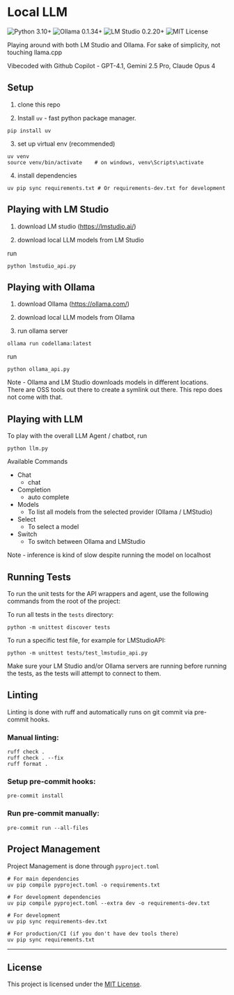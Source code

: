 # Local LLM

<p align="left">
  <img src="https://img.shields.io/badge/Python-3.10%2B-blue?logo=python" alt="Python 3.10+">
  <img src="https://img.shields.io/badge/Ollama-0.1.34%2B-green?logo=data:image/svg+xml;base64,PHN2ZyBmaWxsPSIjMDAwMDAwIiBoZWlnaHQ9IjE2IiB2aWV3Qm94PSIwIDAgMjQgMjQiIHdpZHRoPSIxNiIgeG1zbnM9Imh0dHA6Ly93d3cudzMub3JnLzIwMDAvc3ZnIj48Y2lyY2xlIGN4PSIxMiIgY3k9IjEyIiByPSIxMiIgZmlsbD0iIzAwZDY2ZiIvPjwvc3ZnPg==" alt="Ollama 0.1.34+">
  <img src="https://img.shields.io/badge/LM%20Studio-0.2.20%2B-purple" alt="LM Studio 0.2.20+">
  <img src="https://img.shields.io/badge/License-MIT-yellow.svg" alt="MIT License">
</p>


Playing around with both LM Studio and Ollama.
For sake of simplicity, not touching llama.cpp

Vibecoded with Github Copilot - GPT-4.1, Gemini 2.5 Pro, Claude Opus 4

## Setup

1. clone this repo

2. Install `uv` - fast python package manager.
```
pip install uv
```

3. set up virtual env (recommended)

```
uv venv
source venv/bin/activate    # on windows, venv\Scripts\activate
```

4. install dependencies

```
uv pip sync requirements.txt # Or requirements-dev.txt for development
```

## Playing with LM Studio

1. download LM studio (https://lmstudio.ai/)

2. download local LLM models from LM Studio

run
```
python lmstudio_api.py
```

## Playing with Ollama

1. download Ollama (https://ollama.com/)

2. download local LLM models from Ollama

3. run ollama server

```
ollama run codellama:latest
```

run
```
python ollama_api.py
```

Note - Ollama and LM Studio downloads models in different locations. There are OSS tools out there to create a symlink out there.
This repo does not come with that.

## Playing with LLM

To play with the overall LLM Agent / chatbot, run

```
python llm.py
```

Available Commands
- Chat
  - chat
- Completion
  - auto complete
- Models
  - To list all models from the selected provider (Ollama / LMStudio)
- Select
  - To select a model
- Switch
  - To switch between Ollama and LMStudio

Note - inference is kind of slow despite running the model on localhost

## Running Tests

To run the unit tests for the API wrappers and agent, use the following commands from the root of the project:

To run all tests in the `tests` directory:
```
python -m unittest discover tests
```

To run a specific test file, for example for LMStudioAPI:
```
python -m unittest tests/test_lmstudio_api.py
```

Make sure your LM Studio and/or Ollama servers are running before running the tests, as the tests will attempt to connect to them.


## Linting

Linting is done with ruff and automatically runs on git commit via pre-commit hooks.

### Manual linting:
```
ruff check .
ruff check . --fix
ruff format .
```

### Setup pre-commit hooks:
```
pre-commit install
```

### Run pre-commit manually:
```
pre-commit run --all-files
```

## Project Management

Project Management is done through `pyproject.toml`

```
# For main dependencies
uv pip compile pyproject.toml -o requirements.txt

# For development dependencies
uv pip compile pyproject.toml --extra dev -o requirements-dev.txt
```

```
# For development
uv pip sync requirements-dev.txt

# For production/CI (if you don't have dev tools there)
uv pip sync requirements.txt
```

---

## License

This project is licensed under the [MIT License](LICENSE).
